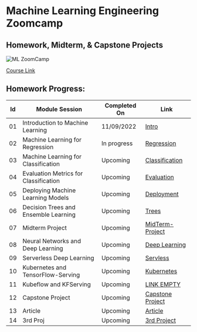 # Machine Learning Engineering Zoomcamp

## Homework, Midterm, & Capstone Projects


![ML ZoomCamp](https://github.com/alexeygrigorev/mlbookcamp-code/raw/master/images/zoomcamp.jpg)

[Course Link](https://github.com/alexeygrigorev/mlbookcamp-code/tree/master/course-zoomcamp)

## Homework Progress:
| Id | Module Session                                | Completed On    | Link               | 
|----|-----------------------------------------------|-----------------|--------------------|
|01  | Introduction to Machine Learning              | 11/09/2022   | [Intro](https://github.com/jayantkaushik/ml-zoomcamp/tree/main/01_Intro)  |
|02  | Machine Learning for Regression               | In progress  | [Regression](#)|
|03  | Machine Learning for Classification           | Upcoming   | [Classification](https://github.com/ayoub-berdeddouch/mlbookcamp-homeworks/blob/main/Classification/)|
|04  | Evaluation Metrics for Classification         | Upcoming   | [Evaluation](https://github.com/ayoub-berdeddouch/mlbookcamp-homeworks/blob/main/Evaluation/)|
|05  | Deploying Machine Learning Models             | Upcoming   |  [Deployment](https://github.com/ayoub-berdeddouch/mlbookcamp-homeworks/blob/main/Deployment/)|
|06  | Decision Trees and Ensemble Learning          | Upcoming   |  [Trees](https://github.com/ayoub-berdeddouch/mlbookcamp-homeworks/blob/main/Trees/)|
|07  | Midterm Project                               | Upcoming   |  [MidTerm-Project](https://github.com/ayoub-berdeddouch/mlbookcamp-homeworks/tree/main/Midterm-Project)|
|08  | Neural Networks and Deep Learning             | Upcoming   |  [Deep Learning](https://github.com/ayoub-berdeddouch/mlbookcamp-homeworks/tree/main/Deep_Learning)|
|09  | Serverless Deep Learning                      | Upcoming   | [Servless](https://github.com/ayoub-berdeddouch/mlbookcamp-homeworks/Servless)|
|10  | Kubernetes and TensorFlow-Serving             | Upcoming   |  [Kubernetes](https://github.com/ayoub-berdeddouch/mlbookcamp-homeworks/tree/mainkubernetes)|
|11  | Kubeflow and KFServing                        | Upcoming   |  [LINK EMPTY]()|
|12  | Capstone Project                              | Upcoming   |  [Capstone Project](https://github.com/ayoub-berdeddouch/capstone-mlzoomcamp)|
|13  | Article                                       | Upcoming   |  [Article](https://github.com/ayoub-berdeddouch/mlbookcamp-homeworks/tree/main/article)|
|14  | 3rd Proj                                      | Upcoming   |  [3rd Project]()|

